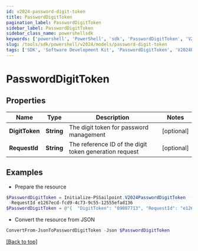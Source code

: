 ```yaml
---
id: v2024-password-digit-token
title: PasswordDigitToken
pagination_label: PasswordDigitToken
sidebar_label: PasswordDigitToken
sidebar_class_name: powershellsdk
keywords: ['powershell', 'PowerShell', 'sdk', 'PasswordDigitToken', 'V2024PasswordDigitToken'] 
slug: /tools/sdk/powershell/v2024/models/password-digit-token
tags: ['SDK', 'Software Development Kit', 'PasswordDigitToken', 'V2024PasswordDigitToken']
---
```



# PasswordDigitToken

## Properties

Name | Type | Description | Notes
------------ | ------------- | ------------- | -------------
**DigitToken** | **String** | The digit token for password management | [optional] 
**RequestId** | **String** | The reference ID of the digit token generation request | [optional] 

## Examples

- Prepare the resource
```powershell
$PasswordDigitToken = Initialize-PSSailpoint.V2024PasswordDigitToken  -DigitToken 09087713 `
 -RequestId e1267ecd-fcd9-4c73-9c55-12555efad136
$PasswordDigitToken = @"{  "DigitToken": "09087713", "RequestId": "e1267ecd-fcd9-4c73-9c55-12555efad136" }"@
```

- Convert the resource from JSON
```powershell
ConvertFrom-JsonToPasswordDigitToken -Json $PasswordDigitToken
```


[[Back to top]](#) 

